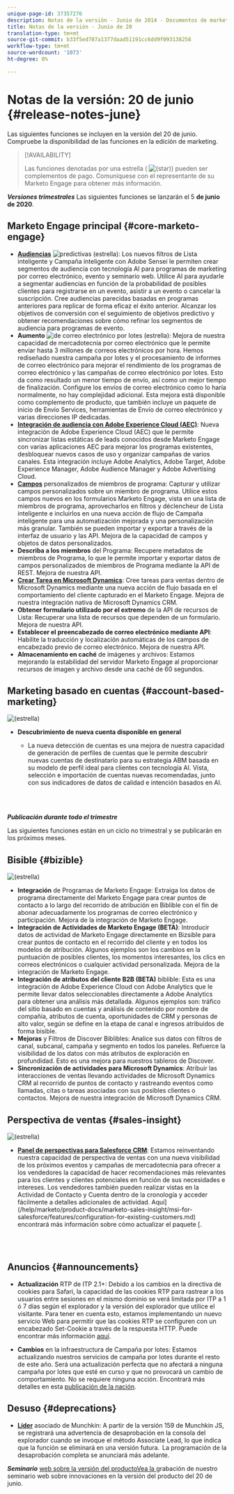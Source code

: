 ```yaml
---
unique-page-id: 37357276
description: Notas de la versión - Junio de 2014 - Documentos de marketing - Documentación del producto
title: Notas de la versión - Junio de 20
translation-type: tm+mt
source-git-commit: b33f5ed707a1377daad51191cc6dd9f093138258
workflow-type: tm+mt
source-wordcount: '1073'
ht-degree: 0%

---
```



# Notas de la versión: 20 de junio {#release-notes-june}

Las siguientes funciones se incluyen en la versión del 20 de junio. Compruebe la disponibilidad de las funciones en la edición de marketing.

>[!AVAILABILITY]
>
>Las funciones denotadas por una estrella ( ![(star)](assets/star-yellow.svg)) pueden ser complementos de pago. Comuníquese con el representante de su Marketo Engage para obtener más información.

**_Versiones trimestrales_** Las siguientes funciones se lanzarán el 5  **de junio de 2020**.

## Marketo Engage principal {#core-marketo-engage}

* **[Audiencias](https://experienceleague.adobe.com/docs/marketo/sky/predictive-audiences/getting-started-with-predictive-audiences.html?lang=en#predictive-audiences)** ![ predictivas (estrella)](assets/star-yellow.svg): Los nuevos filtros de Lista inteligente y Campaña inteligente con Adobe Sensei le permiten crear segmentos de audiencia con tecnología AI para programas de marketing por correo electrónico, evento y seminario web. Utilice AI para ayudarle a segmentar audiencias en función de la probabilidad de posibles clientes para registrarse en un evento, asistir a un evento o cancelar la suscripción. Cree audiencias parecidas basadas en programas anteriores para replicar de forma eficaz el éxito anterior. Alcanzar los objetivos de conversión con el seguimiento de objetivos predictivo y obtener recomendaciones sobre cómo refinar los segmentos de audiencia para programas de evento.
* **Aumento** ![ de correo electrónico por lotes (estrella)](assets/star-yellow.svg): Mejora de nuestra capacidad de mercadotecnia por correo electrónico que le permite enviar hasta 3 millones de correos electrónicos por hora. Hemos rediseñado nuestra campaña por lotes y el procesamiento de informes de correo electrónico para mejorar el rendimiento de los programas de correo electrónico y las campañas de correo electrónico por lotes. Esto da como resultado un menor tiempo de envío, así como un mejor tiempo de finalización. Configure los envíos de correo electrónico como lo haría normalmente, no hay complejidad adicional. Esta mejora está disponible como complemento de producto, que también incluye un paquete de inicio de Envío Services, herramientas de Envío de correo electrónico y varias direcciones IP dedicadas.
* **[Integración de audiencia con Adobe Experience Cloud (AEC)](/help/marketo/product-docs/core-marketo-concepts/smart-lists-and-static-lists/static-lists/send-a-list-to-adobe-experience-cloud.md)**: Nueva integración de Adobe Experience Cloud (AEC) que le permite sincronizar listas estáticas de leads conocidos desde Marketo Engage con varias aplicaciones AEC para mejorar los programas existentes, desbloquear nuevos casos de uso y organizar campañas de varios canales. Esta integración incluye Adobe Analytics, Adobe Target, Adobe Experience Manager, Adobe Audience Manager y Adobe Advertising Cloud.
* **[Campos](/help/marketo/product-docs/core-marketo-concepts/programs/working-with-programs/program-member-custom-fields.md)** personalizados de miembros de programa: Capturar y utilizar campos personalizados sobre un miembro de programa. Utilice estos campos nuevos en los formularios Marketo Engage, vista en una lista de miembros de programa, aprovecharlos en filtros y déclencheur de Lista inteligente e incluirlos en una nueva acción de flujo de Campaña inteligente para una automatización mejorada y una personalización más granular. También se pueden importar y exportar a través de la interfaz de usuario y las API. Mejora de la capacidad de campos y objetos de datos personalizados.
* **Describa a los miembros** del Programa: Recupere metadatos de miembros de Programa, lo que le permite importar y exportar datos de campos personalizados de miembros de Programa mediante la API de REST. Mejora de nuestra API.
* **[Crear Tarea en Microsoft Dynamics](/help/marketo/product-docs/core-marketo-concepts/smart-campaigns/microsoft-dynamics-flow-actions/create-task-in-microsoft.md)**: Cree tareas para ventas dentro de Microsoft Dynamics mediante una nueva acción de flujo basada en el comportamiento del cliente capturado en el Marketo Engage. Mejora de nuestra integración nativa de Microsoft Dynamics CRM.
* **Obtener formulario utilizado por el extremo** de la API de recursos de Lista: Recuperar una lista de recursos que dependen de un formulario. Mejora de nuestra API.
* **Establecer el preencabezado de correo electrónico mediante API**: Habilite la traducción y localización automáticas de los campos de encabezado previo de correo electrónico. Mejora de nuestra API.
* **Almacenamiento en caché** de imágenes y archivos: Estamos mejorando la estabilidad del servidor Marketo Engage al proporcionar recursos de imagen y archivo desde una caché de 60 segundos.

## Marketing basado en cuentas {#account-based-marketing}

![(estrella)](assets/star-yellow.svg)

* **Descubrimiento de nueva cuenta disponible en general**

   * La nueva detección de cuentas es una mejora de nuestra capacidad de generación de perfiles de cuentas que le permite descubrir nuevas cuentas de destinatario para su estrategia ABM basada en su modelo de perfil ideal para clientes con tecnología AI. Vista, selección e importación de cuentas nuevas recomendadas, junto con sus indicadores de datos de calidad e intención basados en AI.

<br> 

**_Publicación durante todo el trimestre_**

Las siguientes funciones están en un ciclo no trimestral y se publicarán en los próximos meses.

## Bisible {#bizible}

![(estrella)](assets/star-yellow.svg)

* **Integración** de Programas de Marketo Engage: Extraiga los datos de programa directamente del Marketo Engage para crear puntos de contacto a lo largo del recorrido de atribución en Biblible con el fin de abonar adecuadamente los programas de correo electrónico y participación. Mejora de la integración de Marketo Engage.
* **Integración de Actividades de Marketo Engage (BETA)**: Introducir datos de actividad de Marketo Engage directamente en Bizsible para crear puntos de contacto en el recorrido del cliente y en todos los modelos de atribución. Algunos ejemplos son los cambios en la puntuación de posibles clientes, los momentos interesantes, los clics en correos electrónicos o cualquier actividad personalizada. Mejora de la integración de Marketo Engage.
* **Integración de atributos del cliente B2B (BETA)** biblible: Esta es una integración de Adobe Experience Cloud con Adobe Analytics que le permite llevar datos seleccionables directamente a Adobe Analytics para obtener una análisis más detallada. Algunos ejemplos son: tráfico del sitio basado en cuentas y análisis de contenido por nombre de compañía, atributos de cuenta, oportunidades de CRM y personas de alto valor, según se define en la etapa de canal e ingresos atribuidos de forma bisible.
* **Mejoras** y Filtros de Discover Biblibles: Analice sus datos con filtros de canal, subcanal, campaña y segmento en todos los paneles. Refuerce la visibilidad de los datos con más atributos de exploración en profundidad. Esto es una mejora para nuestros tableros de Discover.
* **Sincronización de actividades para Microsoft Dynamics**: Atribuir las interacciones de ventas llevando actividades de Microsoft Dynamics CRM al recorrido de puntos de contacto y rastreando eventos como llamadas, citas o tareas asociadas con sus posibles clientes o contactos. Mejora de nuestra integración de Microsoft Dynamics CRM.

## Perspectiva de ventas {#sales-insight}

![(estrella)](assets/star-yellow.svg)

* **[Panel de perspectivas para Salesforce CRM](/help/marketo/product-docs/marketo-sales-insight/msi-for-salesforce/features/insights-dashboard-feature-overview.md)**: Estamos reinventando nuestra capacidad de perspectiva de ventas con una nueva visibilidad de los próximos eventos y campañas de mercadotecnia para ofrecer a los vendedores la capacidad de hacer recomendaciones más relevantes para los clientes y clientes potenciales en función de sus necesidades e intereses. Los vendedores también pueden realizar vistas en la Actividad de Contacto y Cuenta dentro de la cronología y acceder fácilmente a detalles adicionales de actividad. Aquí](/help/marketo/product-docs/marketo-sales-insight/msi-for-salesforce/features/configuration-for-existing-customers.md) encontrará más información sobre cómo actualizar el paquete [.

<br> 

## Anuncios {#announcements}

* **Actualización** RTP de ITP 2.1+: Debido a los cambios en la directiva de cookies para Safari, la capacidad de las cookies RTP para rastrear a los usuarios entre sesiones en el mismo dominio se verá limitada por ITP a 1 ó 7 días según el explorador y la versión del explorador que utilice el visitante. Para tener en cuenta esto, estamos implementando un nuevo servicio Web para permitir que las cookies RTP se configuren con un encabezado Set-Cookie a través de la respuesta HTTP. Puede encontrar más información [aquí](https://nation.marketo.com/t5/Knowledgebase/Browser-Cookie-Updates-How-Marketo-RTP-Is-Affected/ta-p/299603).

* **Cambios** en la infraestructura de Campaña por lotes: Estamos actualizando nuestros servicios de campaña por lotes durante el resto de este año. Será una actualización perfecta que no afectará a ninguna campaña por lotes que esté en curso y que no provocará un cambio de comportamiento. No se requiere ninguna acción. Encontrará más detalles en esta [publicación de la nación](https://nation.marketo.com/t5/Product-Documents/Batch-Campaign-Processing-Infrastructure-Update/ta-p/301374).

## Desuso {#deprecations}

* **[Líder](https://developers.marketo.com/blog/deprecation-of-munchkin-associate-lead-method/)** asociado de Munchkin: A partir de la versión 159 de Munchkin JS, se registrará una advertencia de desaprobación en la consola del explorador cuando se invoque el método Associate Lead, lo que indica que la función se eliminará en una versión futura.  La programación de la desaprobación completa se anunciará más adelante.

**_Seminario_** [web sobre la versión del productoVea la ](https://engage.marketo.com/June-Release-2020-On-Demand.html) grabación de nuestro seminario web sobre innovaciones en la versión del producto del 20 de junio.
